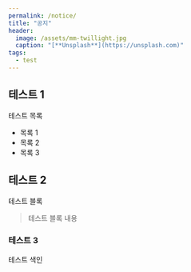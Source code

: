 ```yaml
---
permalink: /notice/
title: "공지"
header:
  image: /assets/mm-twillight.jpg
  caption: "[**Unsplash**](https://unsplash.com)"
tags: 
  - test
---
```


## 테스트 1

테스트 목록

  * 목록 1
  * 목록 2
  * 목록 3


## 테스트 2

테스트 블록

> 테스트 블록 내용


### 테스트 3

테스트 색인

[^1]: 색인 [service catalog](/catalog/)
